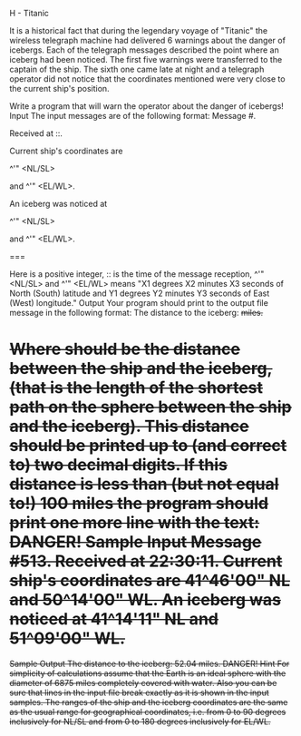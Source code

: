 H - Titanic

It is a historical fact that during the legendary voyage of "Titanic" the wireless telegraph machine had delivered 6 warnings about the danger of icebergs. Each of the telegraph messages described the point where an iceberg had been noticed. The first five warnings were transferred to the captain of the ship. The sixth one came late at night and a telegraph operator did not notice that the coordinates mentioned were very close to the current ship's position.

Write a program that will warn the operator about the danger of icebergs!
Input
The input messages are of the following format:
Message #<n>.

Received at <HH>:<MM>:<SS>. 

Current ship's coordinates are 

<X1>^<X2>'<X3>" <NL/SL> 

and <Y1>^<Y2>'<Y3>" <EL/WL>.

An iceberg was noticed at 

<A1>^<A2>'<A3>" <NL/SL> 

and <B1>^<B2>'<B3>" <EL/WL>.

===

Here <n> is a positive integer, <HH>:<MM>:<SS> is the time of the message reception, <X1>^<X2>'<X3>" <NL/SL> and <Y1>^<Y2>'<Y3>" <EL/WL> means "X1 degrees X2 minutes X3 seconds of North (South) latitude and Y1 degrees Y2 minutes Y3 seconds of East (West) longitude."
Output
Your program should print to the output file message in the following format:
The distance to the iceberg: <s> miles.

Where <s> should be the distance between the ship and the iceberg, (that is the length of the shortest path on the sphere between the ship and the iceberg). This distance should be printed up to (and correct to) two decimal digits. If this distance is less than (but not equal to!) 100 miles the program should print one more line with the text:
DANGER!
Sample Input
Message #513.
Received at 22:30:11. 
Current ship's coordinates are 
41^46'00" NL 
and 50^14'00" WL.
An iceberg was noticed at
41^14'11" NL 
and 51^09'00" WL.
===
Sample Output
The distance to the iceberg: 52.04 miles.
DANGER!
Hint
For simplicity of calculations assume that the Earth is an ideal sphere with the diameter of 6875 miles completely covered with water. Also you can be sure that lines in the input file break exactly as it is shown in the input samples. The ranges of the ship and the iceberg coordinates are the same as the usual range for geographical coordinates, i.e. from 0 to 90 degrees inclusively for NL/SL and from 0 to 180 degrees inclusively for EL/WL.